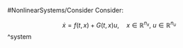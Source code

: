 #NonlinearSystems/Consider
Consider:

$$\dot{x} = f(t,x) + G(t,x)u, \quad x\in\mathbb{R}^{n_x}, ~u\in\mathbb{R}^{n_u}$$
^system
